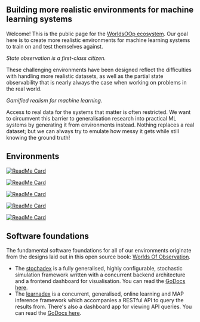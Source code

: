 ## Building more realistic environments for machine learning systems

Welcome! This is the public page for the [WorldsOOp ecosystem](https://github.com/orgs/worldsoop/). Our goal here is to create more realistic environments for machine learning systems to train on and test themselves against.

_State observation is a first-class citizen._

These challenging environments have been designed reflect the difficulties with handling more realistic datasets, as well as the partial state observability that is nearly always the case when working on problems in the real world.

_Gamified realism for machine learning._

Access to real data for the systems that matter is often restricted. We want to circumvent this barrier to generalisation research into practical ML systems by generating it from environments instead. Nothing replaces a real dataset; but we can always try to emulate how messy it gets while still knowing the ground truth!

## Environments

[![ReadMe Card](https://github-readme-stats.vercel.app/api/pin/?username=worldsoop&repo=trywizard)](https://github.com/worldsoop/trywizard)

[![ReadMe Card](https://github-readme-stats.vercel.app/api/pin/?username=worldsoop&repo=paraspace)](https://github.com/worldsoop/paraspace)

[![ReadMe Card](https://github-readme-stats.vercel.app/api/pin/?username=worldsoop&repo=market-envy)](https://github.com/worldsoop/market-envy)

[![ReadMe Card](https://github-readme-stats.vercel.app/api/pin/?username=worldsoop&repo=relief-chains)](https://github.com/worldsoop/relief-chains)

[![ReadMe Card](https://github-readme-stats.vercel.app/api/pin/?username=worldsoop&repo=anglersim)](https://github.com/worldsoop/anglersim)

## Software foundations

The fundamental software foundations for all of our environments originate from the designs laid out in this open source book: [Worlds Of Observation](https://umbralcalc.github.io/worlds-of-observation/).

- The [stochadex](https://github.com/umbralcalc/stochadex) is a fully generalised, highly configurable, stochastic simulation framework written with a concurrent backend architecture and a frontend dashboard for visualisation. You can read the [GoDocs here](https://pkg.go.dev/github.com/umbralcalc/stochadex).
- The [learnadex](https://github.com/umbralcalc/learnadex) is a concurrent, generalised, online learning and MAP inference framework which accompanies a RESTful API to query the results from. There's also a dashboard app for viewing API queries. You can read the [GoDocs here](https://pkg.go.dev/github.com/umbralcalc/learnadex).

